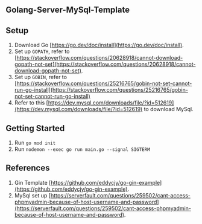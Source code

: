 ## Golang-Server-MySql-Template

## Setup
1. Download Go [https://go.dev/doc/install](https://go.dev/doc/install).
2. Set up `GOPATH`, refer to [https://stackoverflow.com/questions/20628918/cannot-download-gopath-not-set](https://stackoverflow.com/questions/20628918/cannot-download-gopath-not-set).
3. Set up `GOBIN`, refer to [https://stackoverflow.com/questions/25216765/gobin-not-set-cannot-run-go-install](https://stackoverflow.com/questions/25216765/gobin-not-set-cannot-run-go-install)
4. Refer to this [https://dev.mysql.com/downloads/file/?id=512619](https://dev.mysql.com/downloads/file/?id=512619) to download MySql.

## Getting Started
1. Run `go mod init`
2. Run `nodemon --exec go run main.go --signal SIGTERM`

## References
1. Gin Template [https://github.com/eddycjy/go-gin-example](https://github.com/eddycjy/go-gin-example).
2. MySql set up [https://serverfault.com/questions/259502/cant-access-phpmyadmin-because-of-host-username-and-password](https://serverfault.com/questions/259502/cant-access-phpmyadmin-because-of-host-username-and-password).
